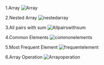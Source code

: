 1.Array
![Array](https://github.com/user-attachments/assets/7648b4bf-3386-4c3a-9c67-812cd99cff5d)

2.Nested Array
![nestedarray](https://github.com/user-attachments/assets/8a9ab4dc-2320-43d0-a73a-4c937a755692)

3.All pairs with sum
![Allpairswithsum](https://github.com/user-attachments/assets/07919df9-4145-497a-b0a7-3a8fbe6e2e1c)

4.Common Elements
![commonelements](https://github.com/user-attachments/assets/d12ed636-b31a-476e-b18e-1394a8dae2e7)

5.Most Frequent Element
![frequentelement](https://github.com/user-attachments/assets/0446d94f-5603-4df8-9b4a-530c8e46893d)

6.Array Operation
![Arrayoperation](https://github.com/user-attachments/assets/8fc5151d-6bfc-4f67-a370-2c002a1230a8)















